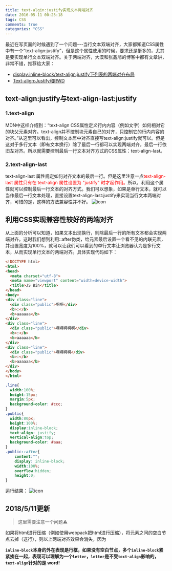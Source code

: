 ```yaml
---
title: text-algin:justify实现文本两端对齐
date: 2016-05-11 00:25:18
tags: CSS
comments: true
categories: "CSS"
---
```

最近在写页面的时候遇到了一个问题---当行文本双端对齐，大家都知道CSS属性中有一个“text-align:justify”，但是这个属性使用的时候，要求还是挺多的，尤其是要实现单行文本双端对齐。关于两端对齐，大漠和张鑫旭的博客中都有文章讲，非常不错，推荐给大家：

* [display:inline-block/text-align:justify下列表的两端对齐布局](http://www.zhangxinxu.com/wordpress/2011/03/displayinline-blocktext-alignjustify%E4%B8%8B%E5%88%97%E8%A1%A8%E7%9A%84%E4%B8%A4%E7%AB%AF%E5%AF%B9%E9%BD%90%E5%B8%83%E5%B1%80/) 
* [Text-align:Justify和RWD](http://www.w3cplus.com/css/text-align-justify-and-rwd.html) 

## text-align:justify与text-align-last:justify
### 1.text-align
MDN中这样介绍到：“text-align CSS属性定义行内内容（例如文字）如何相对它的块父元素对齐。text-align并不控制块元素自己的对齐，只控制它的行内内容的对齐。”从这里可以看出，控制文本居中对齐直接写text-align:justify就可以。但是这对于多行文本（即有文本换行）除了最后一行都可以实现两端对齐，最后一行依旧左对齐。所以就需要控制最后一行文本对齐方式的CSS属性：text-align-last。
<!--more-->
### 2.text-align-last
text-align-last 属性规定如何对齐文本的最后一行。但是这里注意一点<font color='red'>text-align-last 属性只有在 text-align 属性设置为 "justify" 时才起作用。</font>所以，利用这个属性就可以控制最后一行文本的对齐方式。我们可以想象，如果是单行文本，就可以当作最后一行文本处理，直接设置text-align-last:justify来实现当行文本两端对齐，可惜的是，这样的方法兼容性并不好。
![icon](/img/text-algin-last.png)
## 利用CSS实现兼容性较好的两端对齐
从上面的分析可以知道，如果文本出现换行，则除最后一行的所有文本都会实现两端对齐。这时我们想到利用::after伪类，给元素最后设置一个看不见的内联元素，并设置宽度为100%，就可以让我们可以看到的单行文本让浏览器认为是多行文本，从而实现单行文本的两端对齐。具体实现代码如下：
```html
<!DOCTYPE html>
<html>
<head>
  <meta charset="utf-8">
  <meta name="viewport" content="width=device-width">
  <title>JS Bin</title>
</head>
<body>
<div class="line">
  <div class="public">啊啊</div>
  <b>:</b>
  <b>aaaaaa</b>
</div>
<div class="line">
  <div class="public">啊啊啊啊啊</div>
  <b>:</b>
  <b>aaaaaa</b>
</div>
<div class="line">
  <div class="public">啊啊啊啊</div>
  <b>:</b>
  <b>aaaaaa</b>
</div>
</body>
</html>
```
```css
.line{
  width:100%;
  height:15px;
  margin:5px;
  background-color: #ccc;
}
.public{
  width:80px;
  height:100%;
  display:inline-block;
  text-align: justify;
  vertical-align:top;
  background-color: #aaa;
}
.public::after{
    content:"";
    display: inline-block;
    width:100%;
    overflow:hidden;
    height:0;
}
```
运行结果：
![icon](/img/result.jpg)

## 2018/5/11更新

>这里需要注意一个问题⚠️

如果将html进行压缩（例如使用webpack把html进行压缩），将元素之间的空白节点去掉（这行），则以上两端对齐效果会消失，因为

**`inline-block`本身的外在表现是行框，如果没有空白节点，多个`inline-block`紧紧挨在一起，表现可以理解为一个`letter`，`letter`是不受`text-align`影响的，`text-align`针对的是 word!**